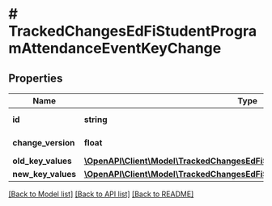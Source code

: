 # # TrackedChangesEdFiStudentProgramAttendanceEventKeyChange

## Properties

Name | Type | Description | Notes
------------ | ------------- | ------------- | -------------
**id** | **string** | Resource identifier | [optional]
**change_version** | **float** | Change version | [optional]
**old_key_values** | [**\OpenAPI\Client\Model\TrackedChangesEdFiStudentProgramAttendanceEventKey**](TrackedChangesEdFiStudentProgramAttendanceEventKey.md) |  | [optional]
**new_key_values** | [**\OpenAPI\Client\Model\TrackedChangesEdFiStudentProgramAttendanceEventKey**](TrackedChangesEdFiStudentProgramAttendanceEventKey.md) |  | [optional]

[[Back to Model list]](../../README.md#models) [[Back to API list]](../../README.md#endpoints) [[Back to README]](../../README.md)

